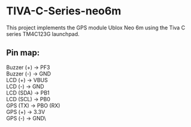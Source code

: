 # TIVA-C-Series-neo6m
This project implements the GPS module Ublox Neo 6m using the Tiva C series TM4C123G launchpad.

 ## Pin map: 

Buzzer (+) -> PF3\
Buzzer (-) -> GND\
LCD (+) -> VBUS\
LCD (-) -> GND\
LCD (SDA) -> PB1\
LCD (SCL) -> PB0\
GPS (TX) -> PBO (RX)\
GPS (+) -> 3.3V\
GPS (-) -> GND\

